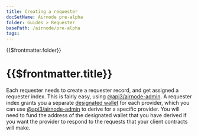 ```yaml
---
title: Creating a requester
docSetName: Airnode pre-alpha
folder: Guides > Requester
basePath: /airnode/pre-alpha
tags:
---
```


<TitleSpan>{{$frontmatter.folder}}</TitleSpan>

# {{$frontmatter.title}}
<VersionWarning/>
<TOC class="table-of-contents" :include-level="[2,3]" />

Each requester needs to create a requester record, and get assigned a requester index.
This is fairly easy, using [@api3/airnode-admin](https://github.com/api3dao/airnode/tree/pre-alpha/packages/admin#create-requester).
A requester index grants you a separate [designated wallet](../../protocols/request-response/designated-wallet.md) for each provider, which you can use [@api3/airnode-admin](https://github.com/api3dao/airnode/tree/pre-alpha/packages/admin#derive-designated-wallet) to derive for a specific provider.
You will need to fund the address of the designated wallet that you have derived if you want the provider to respond to the requests that your client contracts will make.

<airnode-DesignatedWalletWarning/>

